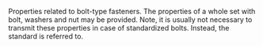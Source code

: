 Properties related to bolt-type fasteners. The properties of a whole set with bolt, washers and nut may be provided. Note, it is usually not necessary to transmit these properties in case of standardized bolts. Instead, the standard is referred to.
